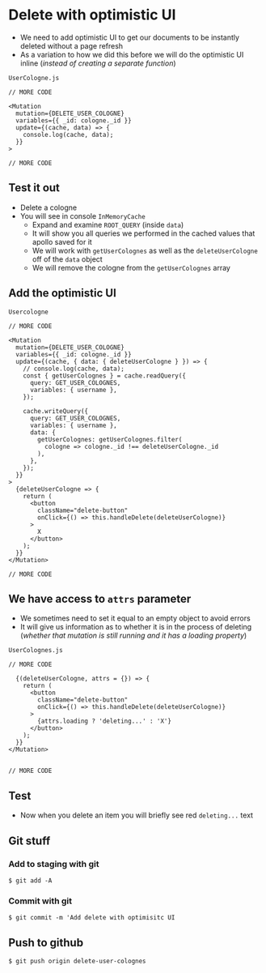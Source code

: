 # Delete with optimistic UI
* We need to add optimistic UI to get our documents to be instantly deleted without a page refresh
* As a variation to how we did this before we will do the optimistic UI inline (_instead of creating a separate function_)

`UserCologne.js`

```
// MORE CODE

<Mutation
  mutation={DELETE_USER_COLOGNE}
  variables={{ _id: cologne._id }}
  update={(cache, data) => {
    console.log(cache, data);
  }}
>

// MORE CODE
```

## Test it out
* Delete a cologne
* You will see in console `InMemoryCache`
    - Expand and examine `ROOT_QUERY` (inside `data`)
    - It will show you all queries we performed in the cached values that apollo saved for it
    - We will work with `getUserColognes` as well as the `deleteUserCologne` off of the `data` object
    - We will remove the cologne from the `getUserColognes` array 

## Add the optimistic UI
`Usercologne` 

```
// MORE CODE

<Mutation
  mutation={DELETE_USER_COLOGNE}
  variables={{ _id: cologne._id }}
  update={(cache, { data: { deleteUserCologne } }) => {
    // console.log(cache, data);
    const { getUserColognes } = cache.readQuery({
      query: GET_USER_COLOGNES,
      variables: { username },
    });

    cache.writeQuery({
      query: GET_USER_COLOGNES,
      variables: { username },
      data: {
        getUserColognes: getUserColognes.filter(
          cologne => cologne._id !== deleteUserCologne._id
        ),
      },
    });
  }}
>
  {deleteUserCologne => {
    return (
      <button
        className="delete-button"
        onClick={() => this.handleDelete(deleteUserCologne)}
      >
        X
      </button>
    );
  }}
</Mutation>

// MORE CODE
```

## We have access to `attrs` parameter
* We sometimes need to set it equal to an empty object to avoid errors
* It will give us information as to whether it is in the process of deleting (_whether that mutation is still running and it has a loading property_)

`UserColognes.js`

```
// MORE CODE

  {(deleteUserCologne, attrs = {}) => {
    return (
      <button
        className="delete-button"
        onClick={() => this.handleDelete(deleteUserCologne)}
      >
        {attrs.loading ? 'deleting...' : 'X'}
      </button>
    );
  }}
</Mutation>


// MORE CODE
```

## Test
* Now when you delete an item you will briefly see red `deleting...` text

## Git stuff

### Add to staging with git
`$ git add -A`

### Commit with git
`$ git commit -m 'Add delete with optimisitc UI`

## Push to github
`$ git push origin delete-user-colognes`
